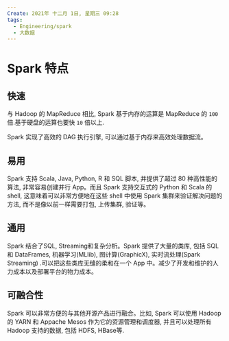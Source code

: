 ```yaml
---
Create: 2021年 十二月 1日, 星期三 09:28
tags: 
  - Engineering/spark
  - 大数据
---
```



# Spark 特点

## 快速

与 Hadoop 的 MapReduce 相比, Spark 基于内存的运算是 MapReduce 的 `100`倍.基于硬盘的运算也要快 `10` 倍以上.

Spark 实现了高效的 DAG 执行引擎, 可以通过基于内存来高效处理数据流。

## 易用

Spark 支持 Scala, Java, Python, R 和 SQL 脚本, 并提供了超过 80 种高性能的算法, 非常容易创建并行 App。而且 Spark 支持交互式的 Python 和 Scala 的 shell, 这意味着可以非常方便地在这些 shell 中使用 Spark 集群来验证解决问题的方法, 而不是像以前一样需要打包, 上传集群, 验证等。

## 通用

Spark 结合了SQL, Streaming和复杂分析。Spark 提供了大量的类库, 包括 SQL 和 DataFrames, 机器学习(MLlib), 图计算(GraphicX), 实时流处理(Spark Streaming) .可以把这些类库无缝的柔和在一个 App 中。减少了开发和维护的人力成本以及部署平台的物力成本。

## 可融合性

Spark 可以非常方便的与其他开源产品进行融合。比如, Spark 可以使用 Hadoop 的 YARN 和 Appache Mesos 作为它的资源管理和调度器, 并且可以处理所有 Hadoop 支持的数据, 包括 HDFS, HBase等.




